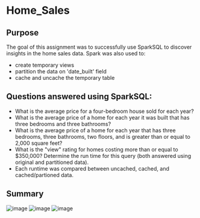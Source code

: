 # Home_Sales

## Purpose

The goal of this assignment was to successfully use SparkSQL to discover insights in the home sales data. Spark was also used to:
- create temporary views
- partition the data on 'date_built' field
- cache and uncache the temporary table

## Questions answered using SparkSQL:
- What is the average price for a four-bedroom house sold for each year? 
- What is the average price of a home for each year it was built that has three bedrooms and three bathrooms?
- What is the average price of a home for each year that has three bedrooms, three bathrooms, two floors, and is greater than or equal to 2,000 square feet? 
- What is the "view" rating for homes costing more than or equal to $350,000? Determine the run time for this query (both answered using original and partitioned data).
- Each runtime was compared between uncached, cached, and cached/partioned data. 

## Summary

![image](https://github.com/latoyawenzinger/Home_Sales/assets/115582691/03585893-5c52-4940-9198-f87a20674c64)
![image](https://github.com/latoyawenzinger/Home_Sales/assets/115582691/bae92fdf-b5a9-40b3-bbdd-bc6ff41940ed)
![image](https://github.com/latoyawenzinger/Home_Sales/assets/115582691/ef41299d-6078-48c8-b5b9-e02fb544a753)



